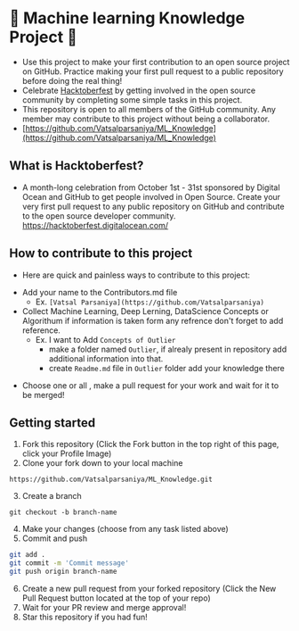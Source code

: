 # 📙 Machine learning Knowledge Project 📙


* Use this project to make your first contribution to an open source project on GitHub. Practice making your first pull request to a public repository before doing the real thing!
* Celebrate [Hacktoberfest](https://hacktoberfest.digitalocean.com/) by getting involved in the open source community by completing some simple tasks in this project.
* This repository is open to all members of the GitHub community. Any member may contribute to this project without being a collaborator.
* [https://github.com/Vatsalparsaniya/ML_Knowledge](https://github.com/Vatsalparsaniya/ML_Knowledge)


## What is Hacktoberfest?

* A month-long celebration from October 1st - 31st sponsored by Digital Ocean and GitHub to get people involved in Open Source. Create your very first pull request to any public repository on GitHub and contribute to the open source developer community. https://hacktoberfest.digitalocean.com/

## How to contribute to this project

* Here are quick and painless ways to contribute to this project:

- Add your name to the Contributors.md file 
  - Ex. `[Vatsal Parsaniya](https://github.com/Vatsalparsaniya)`
- Collect Machine Learning, Deep Lerning, DataScience Concepts or Algorithum if information is taken form any refrence don't forget to add reference.
  - Ex. I want to Add `Concepts of Outlier` 
    - make a folder named `Outlier`, if alrealy present in repository add additional information into that.
    - create `Readme.md` file in `Outlier` folder add your knowledge there

* Choose one or all , make a pull request for your work and wait for it to be merged!

## Getting started

1) Fork this repository (Click the Fork button in the top right of this page, click your Profile Image)
2) Clone your fork down to your local machine

`https://github.com/Vatsalparsaniya/ML_Knowledge.git`

3) Create a branch

`git checkout -b branch-name`

4) Make your changes (choose from any task listed above)
5) Commit and push

```bash
git add .
git commit -m 'Commit message'
git push origin branch-name
```

6) Create a new pull request from your forked repository (Click the New Pull Request button located at the top of your repo)
7) Wait for your PR review and merge approval!
8) Star this repository if you had fun!
